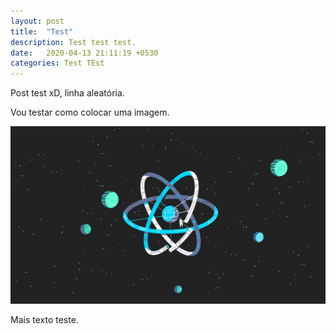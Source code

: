 ```yaml
---
layout: post
title:  "Test"
description: Test test test.
date:   2020-04-13 21:11:19 +0530
categories: Test TEst
---
```


Post test xD, linha aleatória. 

Vou testar como colocar uma imagem.

![test img](./assets/imgs/xdxd.jpeg)


Mais texto teste.